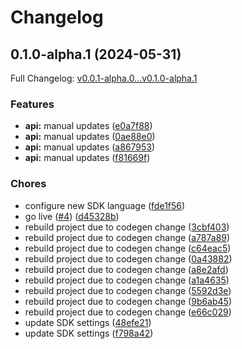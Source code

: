 # Changelog

## 0.1.0-alpha.1 (2024-05-31)

Full Changelog: [v0.0.1-alpha.0...v0.1.0-alpha.1](https://github.com/swissmilo/stainless_test/compare/v0.0.1-alpha.0...v0.1.0-alpha.1)

### Features

* **api:** manual updates ([e0a7f88](https://github.com/swissmilo/stainless_test/commit/e0a7f884fe7fef59655593f6cb708254930e8318))
* **api:** manual updates ([0ae88e0](https://github.com/swissmilo/stainless_test/commit/0ae88e0a8c938f940c62cc2a569b129157573f09))
* **api:** manual updates ([a867953](https://github.com/swissmilo/stainless_test/commit/a86795318fb0ccec92dc7f39e76a96c2aa910ae6))
* **api:** manual updates ([f81669f](https://github.com/swissmilo/stainless_test/commit/f81669f2c547d61b70d14d7757781a57db51c68e))


### Chores

* configure new SDK language ([fde1f56](https://github.com/swissmilo/stainless_test/commit/fde1f56a07e03e8c115f59fdf24506bd12cf62f5))
* go live ([#4](https://github.com/swissmilo/stainless_test/issues/4)) ([d45328b](https://github.com/swissmilo/stainless_test/commit/d45328b4320ef2922f819316a1e4a50642c0af4c))
* rebuild project due to codegen change ([3cbf403](https://github.com/swissmilo/stainless_test/commit/3cbf403e54bb82c3ae904fa9b2514d20fdd5d6b3))
* rebuild project due to codegen change ([a787a89](https://github.com/swissmilo/stainless_test/commit/a787a895e308e1b36dcbc3dccf056402da6f9ed7))
* rebuild project due to codegen change ([c64eac5](https://github.com/swissmilo/stainless_test/commit/c64eac5b8fb7f8f248f68cea3791d9d7f52e1358))
* rebuild project due to codegen change ([0a43882](https://github.com/swissmilo/stainless_test/commit/0a43882b5cfca35b0a73b78fe7aed3474efd80f1))
* rebuild project due to codegen change ([a8e2afd](https://github.com/swissmilo/stainless_test/commit/a8e2afd6279443967c723daa9d244dae16fc5f93))
* rebuild project due to codegen change ([a1a4635](https://github.com/swissmilo/stainless_test/commit/a1a46353b3d91a121d63d3e9944fbde7b109e111))
* rebuild project due to codegen change ([5592d3e](https://github.com/swissmilo/stainless_test/commit/5592d3e05a33c01d8dcce13af05114fe1e9829ed))
* rebuild project due to codegen change ([9b6ab45](https://github.com/swissmilo/stainless_test/commit/9b6ab45406ab4d085a8d7e739982431340e4d44b))
* rebuild project due to codegen change ([e66c029](https://github.com/swissmilo/stainless_test/commit/e66c0299f441511b24ef2bc97298012edfe63234))
* update SDK settings ([48efe21](https://github.com/swissmilo/stainless_test/commit/48efe218c1dcbec213bc3885c5d27687b6c5aa7a))
* update SDK settings ([f798a42](https://github.com/swissmilo/stainless_test/commit/f798a422399bb1048f6ac9a5347045a9dcf94058))
